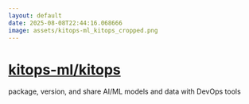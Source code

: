 ```yaml
---
layout: default
date: 2025-08-08T22:44:16.068666
image: assets/kitops-ml_kitops_cropped.png
---
```


# [kitops-ml/kitops](https://github.com/kitops-ml/kitops)

package, version, and share AI/ML models and data with DevOps tools
